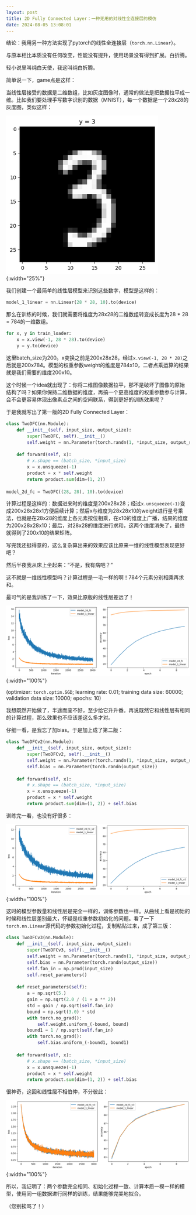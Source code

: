 ```yaml
---
layout: post
title: 2D Fully Connected Layer：一种无用的对线性全连接层的模仿
date: 2024-08-05 13:08:01
---
```


结论：我用另一种方法实现了pytorch的线性全连接层（`torch.nn.Linear`）。

与原本相比本质没有任何改变，性能没有提升，使用场景没有得到扩展。白折腾。

轻小说里叫纯白天使，我这叫纯白折腾。
<!--more-->

简单说一下，game点是这样：

当线性层接受的数据是二维数组，比如灰度图像时，通常的做法是把数据拉平成一维。比如我们要处理手写数字识别的数据（MNIST），每一个数据是一个28x28的灰度图，类似这样：

![MNIST图片](/blog/images/24080513081.png){:width="25%"}

我们创建一个最简单的线性层模型来识别这些数字，模型是这样的：

```python
model_1_linear = nn.Linear(28 * 28, 10).to(device)
```

那么在训练的时候，我们就需要将维度为28x28的二维数组转变成长度为28 * 28 = 784的一维数组。

```python
for x, y in train_loader:
    x = x.view(-1, 28 * 28).to(device)
    y = y.to(device)
```

这里batch_size为200。x变换之前是200x28x28，经过`x.view(-1, 28 * 28)`之后就是200x784。模型的权重参数weight的维度是784x10，二者点乘运算的结果就是我们需要的维度200x10。

这个时候一个idea就出现了：你将二维图像数据拉平，那不是破坏了图像的原始结构了吗？如果你保持二维数据的维度，再搞一个更高维度的权重参数参与计算，会不会更容易体现出像素点之间的空间联系，得到更好的训练效果呢？

于是我就写出了第一版的2D Fully Connected Layer：

```python
class TwoDFC(nn.Module):
    def __init__(self, input_size, output_size):
        super(TwoDFC, self).__init__()
        self.weight = nn.Parameter(torch.randn(1, *input_size, output_size))
        
    def forward(self, x):
        # x.shape == (batch_size, *input_size)
        x = x.unsqueeze(-1)
        product = x * self.weight
        return product.sum(dim=(1, 2))

model_2d_fc = TwoDFC((28, 28), 10).to(device)
```

计算过程是这样的：数据进来时的维度是200x28x28；经过`x.unsqueeze(-1)`变成200x28x28x1方便后续计算；然后x与维度为28x28x10的weight进行星号乘法，也就是在28x28的维度上各元素按位相乘，在x10的维度上广播，结果的维度为200x28x28x10；最后，对28x28的维度进行求和，这两个维度消失了，最终就得到了200x10的结果矩阵。

写完我还挺得意的，这么复杂算出来的效果应该比原来一维的线性模型表现更好吧？

然后半夜我从床上坐起来：“不是，我有病吧？”

这不就是一维线性模型吗？计算过程是一毛一样的啊！784个元素分别相乘再求和。

最可气的是我训练了一下，效果比原版的线性层差远了！

![第一版](/blog/images/24080513082.png){:width="100%"}

(optimizer: `torch.optim.SGD`; learning rate: 0.01; training data size: 60000; validation data size: 10000; epochs: 10)

我想既然开始做了，半途而废不好，至少给它升升番。再说既然它和线性层有相同的计算过程，那么效果也不应该差这么多才对。

仔细一看，是我忘了加bias。于是加上成了第二版：

```python
class TwoDFCv2(nn.Module):
    def __init__(self, input_size, output_size):
        super(TwoDFCv2, self).__init__()
        self.weight = nn.Parameter(torch.randn(1, *input_size, output_size))
        self.bias = nn.Parameter(torch.randn(output_size))
        
    def forward(self, x):
        # x.shape == (batch_size, *input_size)
        x = x.unsqueeze(-1)
        product = x * self.weight
        return product.sum(dim=(1, 2)) + self.bias
```

训练完一看，也没有好很多：

![第二版](/blog/images/24080513083.png){:width="100%"}

这时的模型参数量和线性层是完全一样的，训练参数也一样。从曲线上看是初始的时候和线性层差别最大，怀疑是权重参数初始化的问题。看了一下`torch.nn.Linear`源代码的参数初始化过程，复制粘贴过来，成了第三版：

```python
class TwoDFCv3(nn.Module):
    def __init__(self, input_size, output_size):
        super(TwoDFCv3, self).__init__()
        self.weight = nn.Parameter(torch.randn(1, *input_size, output_size))
        self.bias = nn.Parameter(torch.randn(output_size))
        self.fan_in = np.prod(input_size)
        self.reset_parameters()
    
    def reset_parameters(self):
        a = np.sqrt(5.)
        gain = np.sqrt(2.0 / (1 + a ** 2))
        std = gain / np.sqrt(self.fan_in)
        bound = np.sqrt(3.0) * std
        with torch.no_grad():
            self.weight.uniform_(-bound, bound)
        bound1 = 1 / np.sqrt(self.fan_in)
        with torch.no_grad():
            self.bias.uniform_(-bound1, bound1)
        
    def forward(self, x):
        # x.shape == (batch_size, *input_size)
        x = x.unsqueeze(-1)
        product = x * self.weight
        return product.sum(dim=(1, 2)) + self.bias
```

很神奇，这回和线性层不相伯仲，不分彼此：

![第三版](/blog/images/24080513084.png){:width="100%"}

所以，我证明了：两个参数完全相同、初始化过程一致、计算本质一模一样的模型，使用同一组数据进行同样的训练，结果能够完美地拟合。

（您别挨骂了！）